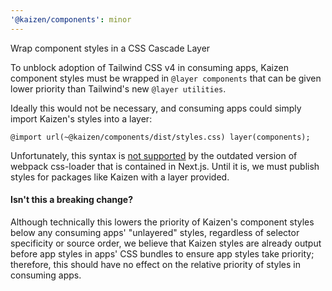 ```yaml
---
'@kaizen/components': minor
---
```


Wrap component styles in a CSS Cascade Layer

To unblock adoption of Tailwind CSS v4 in consuming apps, Kaizen component styles must be wrapped in `@layer components` that can be given lower priority than Tailwind's new `@layer utilities`.

Ideally this would not be necessary, and consuming apps could simply import Kaizen's styles into a layer:

```
@import url(~@kaizen/components/dist/styles.css) layer(components);
```

Unfortunately, this syntax is [not supported](https://github.com/vercel/next.js/issues/55763#issuecomment-2791540126) by the outdated version of webpack css-loader that is contained in Next.js. Until it is, we must publish styles for packages like Kaizen with a layer provided.

#### Isn't this a breaking change?

Although technically this lowers the priority of Kaizen's component styles below any consuming apps' "unlayered" styles, regardless of selector specificity or source order, we believe that Kaizen styles are already output before app styles in apps' CSS bundles to ensure app styles take priority; therefore, this should have no effect on the relative priority of styles in consuming apps.
